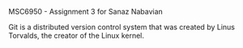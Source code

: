 MSC6950 - Assignment 3 for Sanaz Nabavian

Git is a distributed version control system that was created by
Linus Torvalds, the creator of the Linux kernel. 
